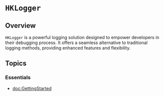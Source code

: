 # ``HKLogger``

## Overview

`HKLogger` is a powerful logging solution designed to empower developers in their debugging process. It offers a seamless alternative to traditional logging methods, providing enhanced features and flexibility.

## Topics

### Essentials
- <doc:GettingStarted>
